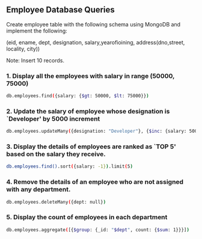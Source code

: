 ## Employee Database Queries

Create employee table with the following schema using MongoDB and implement the following:

(eid, ename, dept, designation, salary,yearofioining, address(dno,street, locality, city))

Note: Insert 10 records.

### 1. Display all the employees with salary in range (50000, 75000)

```bash
db.employees.find({salary: {$gt: 50000, $lt: 75000}})
```

### 2. Update the salary of employee whose designation is `Developer' by 5000 increment

```bash
db.employees.updateMany({designation: "Developer"}, {$inc: {salary: 5000}})
```

### 3. Display the details of employees are ranked as `TOP 5' based on the salary they receive.

```bash
db.employees.find().sort({salary: -1}).limit(5)
```

### 4. Remove the details of an employee who are not assigned with any department.

```bash
db.employees.deleteMany({dept: null})
```

### 5. Display the count of employees in each department

```bash
db.employees.aggregate([{$group: {_id: "$dept", count: {$sum: 1}}}])
```
